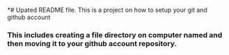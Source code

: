 *# Upated README file. This is a project on how to setup your git and github account 
### This includes creating a file directory on computer named  and then moving it to your github account repository.
